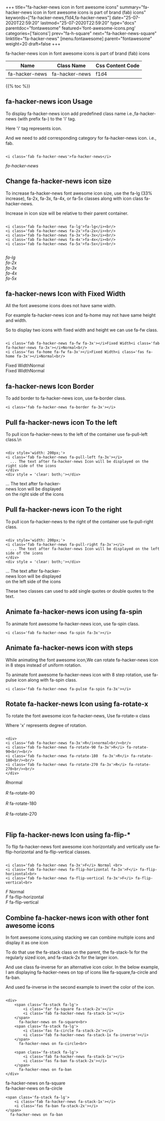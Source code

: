 +++
title="fa-hacker-news icon in font awesome icons"
summary="fa-hacker-news icon in font awesome icons is part of brand (fab) icons"
keywords=["fa-hacker-news,f1d4,fa-hacker-news"]
date="25-07-2020T22:59:20"
lastmod="25-07-2020T22:59:20"
type="docs"
parentdoc="fontawesome"
featured='font-awesome-icons.png'
categories=['faicons']
prev="fa-h-square"
next="fa-hacker-news-square"
linktitle="fa-hacker-news"
[menu.fontawesome]
parent="fontawesome"
weight=20
draft=false
+++


fa-hacker-news icon in font awesome icons is part of brand (fab) icons

<div class='table-responsive'><table class='table'><thead><tr><th>Name</th><th>Class Name</th><th>Css Content Code</th></tr></thead><tbody><tr><td>fa-hacker-news</td><td>fa-hacker-news</td><td>f1d4</td></tr></tbody></table></div>


{{% toc %}}


## fa-hacker-news icon Usage

To display fa-hacker-news icon add predefined class name i.e.,fa-hacker-news (with prefix fa-) to the 'i' tag.

Here 'i' tag represents icon.

And we need to add corresponding category for fa-hacker-news icon. i.e., fab.


```

<i class='fab fa-hacker-news'>fa-hacker-news</i>
```

<i class='fab fa-hacker-news'>fa-hacker-news</i>




## Change fa-hacker-news icon size
To increase fa-hacker-news font awesome icon size, use the fa-lg (33% increase), fa-2x, fa-3x, fa-4x, or fa-5x classes along with icon class fa-hacker-news.

Increase in icon size will be relative to their parent container. 

```

<i class='fab fa-hacker-news fa-lg'>fa-lg</i><br/>
<i class='fab fa-hacker-news fa-2x'>fa-2x</i><br/>
<i class='fab fa-hacker-news fa-3x'>fa-3x</i><br/>
<i class='fab fa-hacker-news fa-4x'>fa-4x</i><br/>
<i class='fab fa-hacker-news fa-5x'>fa-5x</i><br/>
            
```

<i class='fab fa-hacker-news fa-lg'>fa-lg</i><br/>
<i class='fab fa-hacker-news fa-2x'>fa-2x</i><br/>
<i class='fab fa-hacker-news fa-3x'>fa-3x</i><br/>
<i class='fab fa-hacker-news fa-4x'>fa-4x</i><br/>
<i class='fab fa-hacker-news fa-5x'>fa-5x</i><br/>
            



## fa-hacker-news Icon with Fixed Width 

All the font awesome icons does not have same width.

For example fa-hacker-news icon and fa-home may not have same height and width.

So to display two icons with fixed width and height we can use fa-fw class.


```

<i class='fab fa-hacker-news fa-fw fa-3x'></i>Fixed Width<i class='fab fa-hacker-news fa-3x'></i>Normal<br/>
<i class='fas fa-home fa-fw fa-3x'></i>Fixed Width<i class='fas fa-home fa-3x'></i>Normal<br/>
```

<i class='fab fa-hacker-news fa-fw fa-3x'></i>Fixed Width<i class='fab fa-hacker-news fa-3x'></i>Normal<br/>
<i class='fas fa-home fa-fw fa-3x'></i>Fixed Width<i class='fas fa-home fa-3x'></i>Normal<br/>



## fa-hacker-news Icon Border 

To add border to fa-hacker-news icon, use fa-border class.


```
<i class='fab fa-hacker-news fa-border fa-3x'></i>

```
<i class='fab fa-hacker-news fa-border fa-3x'></i>





## Pull fa-hacker-news icon To the left

To pull icon fa-hacker-news to the left of the container use fa-pull-left class.\n

```

<div style='width: 200px;'>
<i class='fab fa-hacker-news fa-pull-left fa-3x'></i>
  ... The text after fa-hacker-news Icon will be displayed on the right side of the icons
</div>
<div style = 'clear: both;'></div>
```

<div style='width: 200px;'>
<i class='fab fa-hacker-news fa-pull-left fa-3x'></i>
  ... The text after fa-hacker-news Icon will be displayed on the right side of the icons
</div>
<div style = 'clear: both;'></div>




## Pull fa-hacker-news icon To the right
To pull icon fa-hacker-news to the right of the container use fa-pull-right class.

```

<div style='width: 200px;'>
<i class='fab fa-hacker-news fa-pull-right fa-3x'></i>
  ... The text after fa-hacker-news Icon will be displayed on the left side of the icons
</div>
<div style = 'clear: both;'></div>
```

<div style='width: 200px;'>
<i class='fab fa-hacker-news fa-pull-right fa-3x'></i>
  ... The text after fa-hacker-news Icon will be displayed on the left side of the icons
</div>
<div style = 'clear: both;'></div>

These two classes can used to add single quotes or double quotes to the text.


## Animate fa-hacker-news icon using fa-spin
To animate font awesome fa-hacker-news icon, use fa-spin class.

```
<i class='fab fa-hacker-news fa-spin fa-3x'></i>
```
<i class='fab fa-hacker-news fa-spin fa-3x'></i>




## Animate fa-hacker-news icon with steps
While animating the font awesome icon,We can rotate fa-hacker-news icon in 8 steps instead of uniform rotation.

To animate font awesome fa-hacker-news icon with 8 step rotation, use fa-pulse icon along with fa-spin class.


```
<i class='fab fa-hacker-news fa-pulse fa-spin fa-3x'></i>

```
<i class='fab fa-hacker-news fa-pulse fa-spin fa-3x'></i>





## Rotate fa-hacker-news Icon using fa-rotate-x
To rotate the font awesome icon fa-hacker-news, Use fa-rotate-x class

Where 'x' represents degree of rotation.


```

<div>
<i class='fab fa-hacker-news fa-3x'>R</i>normal<br/><br/>
<i class='fab fa-hacker-news fa-rotate-90 fa-3x'>R</i> fa-rotate-90<br/><br/> 
<i class='fab fa-hacker-news fa-rotate-180  fa-3x'>R</i> fa-rotate-180<br/><br/> 
<i class='fab fa-hacker-news fa-rotate-270 fa-3x'>R</i> fa-rotate-270<br/><br/>
</div>
```

<div>
<i class='fab fa-hacker-news fa-3x'>R</i>normal<br/><br/>
<i class='fab fa-hacker-news fa-rotate-90 fa-3x'>R</i> fa-rotate-90<br/><br/> 
<i class='fab fa-hacker-news fa-rotate-180  fa-3x'>R</i> fa-rotate-180<br/><br/> 
<i class='fab fa-hacker-news fa-rotate-270 fa-3x'>R</i> fa-rotate-270<br/><br/>
</div>




## Flip fa-hacker-news Icon using fa-flip-*
To flip fa-hacker-news font awesome icon horizontally and vertically use fa-flip-horizontal and fa-flip-vertical classes. 

```

<i class='fab fa-hacker-news fa-3x'>F</i> Normal <br>
<i class='fab fa-hacker-news fa-flip-horizontal fa-3x'>F</i> fa-flip-horizontal<br>
<i class='fab fa-hacker-news fa-flip-vertical fa-3x'>F</i> fa-flip-vertical<br>
```

<i class='fab fa-hacker-news fa-3x'>F</i> Normal <br>
<i class='fab fa-hacker-news fa-flip-horizontal fa-3x'>F</i> fa-flip-horizontal<br>
<i class='fab fa-hacker-news fa-flip-vertical fa-3x'>F</i> fa-flip-vertical<br>




## Combine fa-hacker-news icon with other font awesome icons
In font awesome icons,using stacking we can combine multiple icons and display it as one icon 

To do that use the fa-stack class on the parent, the fa-stack-1x for the regularly sized icon, and fa-stack-2x for the larger icon.

And use class fa-inverse for an alternative icon color. 
In the below example, I am displaying fa-hacker-news on top of icons like fa-square,fa-circle and fa-ban.

And used fa-inverse in the second example to invert the color of the icon.

```

<div>
    <span class='fa-stack fa-lg'>
        <i class='far fa-square fa-stack-2x'></i>
        <i class='fab fa-hacker-news fa-stack-1x'></i>
    </span>
      fa-hacker-news on fa-square<br>
    <span class='fa-stack fa-lg'>
        <i class='fas fa-circle fa-stack-2x'></i>
        <i class='fab fa-hacker-news fa-stack-1x fa-inverse'></i>
    </span>
      fa-hacker-news on fa-circle<br>

    <span class='fa-stack fa-lg'>
        <i class='fab fa-hacker-news fa-stack-1x'></i>
        <i class='fas fa-ban fa-stack-2x'></i>
    </span>
      fa-hacker-news on fa-ban
</div>
```

<div>
    <span class='fa-stack fa-lg'>
        <i class='far fa-square fa-stack-2x'></i>
        <i class='fab fa-hacker-news fa-stack-1x'></i>
    </span>
      fa-hacker-news on fa-square<br>
    <span class='fa-stack fa-lg'>
        <i class='fas fa-circle fa-stack-2x'></i>
        <i class='fab fa-hacker-news fa-stack-1x fa-inverse'></i>
    </span>
      fa-hacker-news on fa-circle<br>

    <span class='fa-stack fa-lg'>
        <i class='fab fa-hacker-news fa-stack-1x'></i>
        <i class='fas fa-ban fa-stack-2x'></i>
    </span>
      fa-hacker-news on fa-ban
</div>







